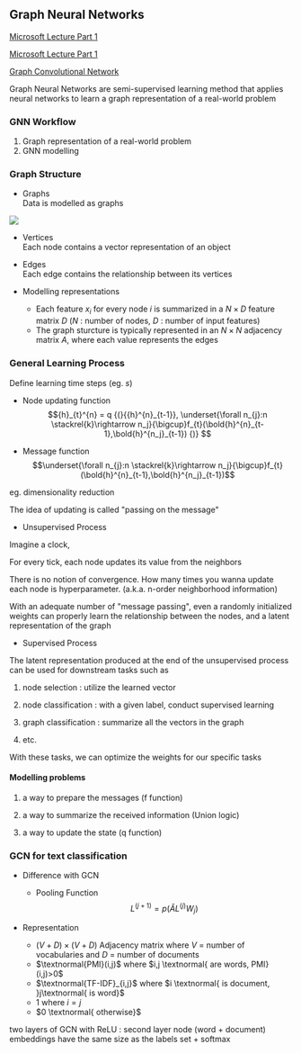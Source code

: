 ## Graph Neural Networks

[Microsoft Lecture Part 1](https://www.youtube.com/watch?v=zCEYiCxrL_0)

[Microsoft Lecture Part 1](https://www.youtube.com/watch?v=cWIeTMklzNg)

[Graph Convolutional Network](https://tkipf.github.io/graph-convolutional-networks/)

Graph Neural Networks are semi-supervised learning method that applies neural networks to learn a graph representation of a real-world problem
### GNN Workflow

1. Graph representation of a real-world problem
2. GNN modelling 

### Graph Structure
* Graphs \
Data is modelled as graphs
<img src="https://render.githubusercontent.com/render/math?math=G = (V, E)">

* Vertices \
Each node contains a vector representation of an object 

* Edges \
Each edge contains the relationship between its vertices

* Modelling representations
    - Each feature $x_i$ for every node $i$ is summarized in a $N \times D$ feature matrix $D$ ($N$ : number of nodes, $D$ : number of input features)
    - The graph sturcture is typically represented in an $N \times N$ adjacency matrix $A$, where each value represents the edges 


### General Learning Process
Define learning time steps (eg. $s$)

* Node updating function
$${h}_{t}^{n} = q {(}{{h}^{n}_{t-1}}, \underset{\forall n_{j}:n \stackrel{k}\rightarrow n_j}{\bigcup}f_{t}(\bold{h}^{n}_{t-1},\bold{h}^{n_j}_{t-1}) {)} $$

* Message function
$$\underset{\forall n_{j}:n \stackrel{k}\rightarrow n_j}{\bigcup}f_{t}(\bold{h}^{n}_{t-1},\bold{h}^{n_j}_{t-1})$$

eg. dimensionality reduction

The idea of updating is called "passing on the message"

* Unsupervised Process

Imagine a clock,

For every tick, each node updates its value from the neighbors

There is no notion of convergence. How many times you wanna update each node is hyperparameter. (a.k.a. n-order neighborhood information)

With an adequate number of "message passing", even a randomly initialized weights can properly learn the relationship between the nodes, and a latent representation of the graph

* Supervised Process

The latent representation produced at the end of the unsupervised process can be used for downstream tasks such as

1. node selection : utilize the learned vector

2. node classification : with a given label, conduct supervised learning

3. graph classification : summarize all the vectors in the graph

4. etc.

With these tasks, we can optimize the weights for our specific tasks

#### Modelling problems

1. a way to prepare the messages (f function)

2. a way to summarize the received information (Union logic)

3. a way to update the state (q function)


### GCN for text classification

* Difference with GCN
    * Pooling Function 
$$ L^{(j+1)} = p(\hat{A}L^{(j)}W_{j})$$

* Representation
  * $(V + D) \times (V + D)$ Adjacency matrix where $V$ = number of vocabularies and $D$ = number of documents
  * $\textnormal{PMI}(i,j)$ where   $i,j \textnormal{ are words, PMI}(i,j)>0$ 
  * $\textnormal{TF-IDF}_{i,j}$ where $i \textnormal{ is document, }j\textnormal{ is word}$
  * $1$ where $i = j$
  * $0 \textnormal{ otherwise}$

two layers of GCN with ReLU : second layer node (word + document) embeddings have the same size as the labels set + softmax


<!-- 
[gradient accumulation in tensorflow](https://stackoverflow.com/questions/59893850/how-to-accumulate-gradients-in-tensorflow-2-0)


trainable_variables = self.model.trainable_variables
                grad_accumulation = [tf.zeros_like(trainable_variables_i) \
                                    for trainable_variables_i in trainable_variables]

                loss_value, grad = self.grad(x_batch, y_batch, trainable_variables)
                total_loss += loss_value / self.args.gradient_accumulation_steps

                grad_accumulation = [(grad_accumulation+grad) for grad_accumulation, grad \
                                    in zip(grad_accumulation,grad)]

                if e % self.args.gradient_accumulation_steps:
                    grad_accumulation = [grad_i / self.args.gradient_accumulation_steps for grad_i in grad_accumulation]
                    self.optimizer.apply_gradients(zip(grad_accumulation, trainable_variables))
                    train_losses.append(total_loss)
                    total_loss = 0 -->
